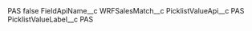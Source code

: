 <?xml version="1.0" encoding="UTF-8"?>
<CustomMetadata xmlns="http://soap.sforce.com/2006/04/metadata" xmlns:xsi="http://www.w3.org/2001/XMLSchema-instance" xmlns:xsd="http://www.w3.org/2001/XMLSchema">
    <label>PAS</label>
    <protected>false</protected>
    <values>
        <field>FieldApiName__c</field>
        <value xsi:type="xsd:string">WRFSalesMatch__c</value>
    </values>
    <values>
        <field>PicklistValueApi__c</field>
        <value xsi:type="xsd:string">PAS</value>
    </values>
    <values>
        <field>PicklistValueLabel__c</field>
        <value xsi:type="xsd:string">PAS</value>
    </values>
</CustomMetadata>
